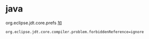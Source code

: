 # java
org.eclipse.jdt.core.prefs 加
```
org.eclipse.jdt.core.compiler.problem.forbiddenReference=ignore
```